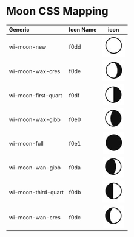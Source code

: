 # Moon CSS Mapping
| Generic                                                 | Icon Name |           icon           |
| :-------------------------- | :-------- | :----------------------: |
| wi-moon-new                    | f0dd      |   ![](images/moon1.JPG)   |
| wi-moon-wax-cres               | f0de      |   ![](images/moon2.JPG)   |
| wi-moon-first-quart            | f0df      |   ![](images/moon3.JPG)   |
| wi-moon-wax-gibb               | f0e0      |   ![](images/moon4.JPG)   |
| wi-moon-full                   | f0e1      |   ![](images/moon5.JPG)   |
| wi-moon-wan-gibb               | f0da      |   ![](images/moon6.JPG)   |
| wi-moon-third-quart            | f0db      |   ![](images/moon7.JPG)   |
| wi-moon-wan-cres               | f0dc      |   ![](images/moon8.JPG)   |
